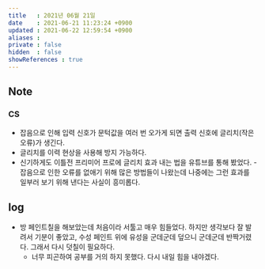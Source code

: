 ```yaml
---
title   : 2021년 06월 21일 
date    : 2021-06-21 11:23:24 +0900
updated : 2021-06-22 12:59:54 +0900
aliases : 
private : false
hidden  : false
showReferences : true
---
```

## Note

### CS  
- 잡음으로 인해 입력 신호가 문턱값을 여러 번 오가게 되면 출력 신호에 글리치(작은 오류)가 생긴다.  
- 글리치를 이력 현상을 사용해 방지 가능하다.  
- 신기하게도 이틀전 프리미어 프로에 글리치 효과 내는 법을 유튜브를 통해 봤었다.  - 잡음으로 인한 오류를 없애기 위해 많은 방법들이 나왔는데 나중에는 그런 효과를 일부러 보기 위해 낸다는 사실이 흥미롭다.  

## log  
- 방 페인트칠을 해보았는데 처음이라 서툴고 매우 힘들었다. 하지만 생각보다 잘 발려서 기분이 좋았고, 수성 페인트 위에 유성을 군데군데 덮으니 군데군데 반짝거렸다. 그래서 다시 덧칠이 필요하다.  
  - 너무 피곤하여 공부를 거의 하지 못했다. 다시 내일 힘을 내야겠다. 
